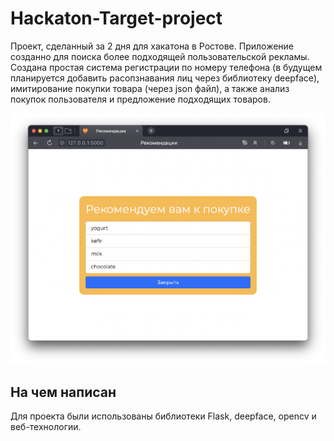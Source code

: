 # Hackaton-Target-project
Проект, сделанный за 2 дня для хакатона в Ростове. Приложение созданно для поиска более подходящей пользовательской рекламы. Создана простая система регистрации по номеру телефона (в будущем планируется добавить расопзнавания лиц через библиотеку deepface), имитирование покупки товара (через json файл), а также анализ покупок пользователя и предложение подходящих товаров.

![Иллюстрация к проекту](https://github.com/agent-yandex/Hackaton-Target-project/blob/main/static/img/system/photo_for_readme.png)

## На чем написан
Для проекта были использованы библиотеки Flask, deepface, opencv и веб-технологии.
